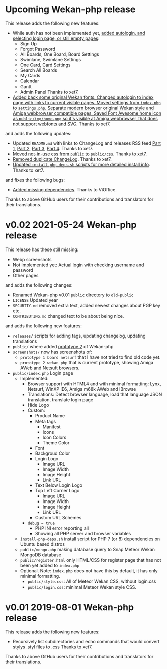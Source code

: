# Upcoming Wekan-php release

This release adds the following new features:

- While auth has not been implemented yet,
  [added autologin, and selecting login page, or still empty pages](https://github.com/wekan/wekan/commit/562a3269dd96ea6ae377d6bea0c1bdbfc9310dd6):
    - Sign Up
    - Forgot Password
    - All Boards, One Board, Board Settings
    - Swimlane, Swimlane Settings
    - One Card, Card Settings
    - Search All Boards
    - My Cards
    - Calendar
    - Gantt
    - Admin Panel
  Thanks to xet7.
- [Added back some original Wekan fonts.
  Changed autologin to index page with links to current visible pages.
  Moved settings from `index.php` to `settings.php`.
  Separate modern browser original Wekan style and Amiga webbrowser compatible pages.
  Saved Font Awesome home icon as `public/img/home.png` so it's visible at Amiga webbrowser,
  that does not support webfonts and SVG](https://github.com/wekan/wekan/commit/82867ebab44bee5ecdb4fd6f773976d76c92ba37).
  Thanks to xet7.

and adds the following updates:

- Updated `README.md` with links to ChangeLog and releases RSS feed
  [Part 1](https://github.com/wekan/php/commit/667d019ee68a56e926b55032e277956cdc8436fe),
  [Part 2](https://github.com/wekan/php/commit/ea6ac3e5fa38ed3a5d044a324dc5bfe2fa851517),
  [Part 3](https://github.com/wekan/php/commit/d9d799c3129161ac6705a4869b5488787ac9a6be),
  [Part 4](https://github.com/wekan/php/commit/9145f210a1a062ec706a573b8a9d44d43ee5d5b4).
  Thanks to xet7.
- [Moved not-in-use css from `public` to `public/css`](https://github.com/wekan/php/commit/a02c4d892f2f92904a85c56b6ffa63e8c0e96df9).
  Thanks to xet7.
- [Removed duplicate ChangeLog](https://github.com/wekan/php/commit/06f360c927c6170c7d5b53d01c2e37d70d312391).
  Thanks to xet7.
- [Updated `install-php-deps.sh` scripts for more detailed install info](https://github.com/wekan/php/commit/b0f953374cf16b8177fe4cef6c7bad00e11a79f9).
  Thanks to xet7.

and fixes the following bugs:

- [Added missing dependencies](https://github.com/wekan/wekan/commit/5c034fb8c4ad1878b30bf385fda301ad9386e0ee).
  Thanks to ViOffice.

Thanks to above GitHub users for their contributions and translators for their translations.

# v0.02 2021-05-24 Wekan-php release

This release has these still missing:

- Webp screenshots
- Not implemented yet: Actual login with checking username and password
- Other pages

and adds the following changes:

- Renamed Wekan-php v0.01 `public` directory to `old-public`
- `LICENSE` Updated year
- `SECURITY.md` removed extra text, added newest changes about PGP key etc.
- `CONTRIBUTING.md` changed text to be about being nice.

and adds the following new features:

- `releases/` scripts for adding tags, updating changelog, updating translations
- `public/` where added [prototype 2](https://github.com/wekan/php/commit/f15a00be76c429bfa798fa62fbcd3c23db7f30f8) of Wekan-php
- `screenshots/` now has screenshots of:
  - `prototype 1 board netsurf` that I have not tried to find old code yet.
  - `prototype 2 wekan php` that is current prototype, showing Amiga AWeb and Netsuft browsers.
- `public/index.php` Login page
  - Implemented:
    - Browser support with HTML4 and with minimal formatting: Lynx, Netsurf, WinXP IE6, Amiga m68k AWeb and IBrowse
    - Translations: Detect browser language, load that language JSON translation, translate login page
    - Hide Logo
    - Custom:
      - Product Name
      - Meta tags
        - Manifest
        - Icons
        - Icon Colors
        - Theme Color
      - Font
      - Backgroud Color
      - Login Logo
        - Image URL
        - Image Width
        - Image Height
        - Link URL
      - Text Below Login Logo
      - Top Left Corner Logo
        - Image URL
        - Image Width
        - Image Height
        - Link URL
      - Custom URL Schemes
    - `debug = true`
      - PHP INI error reporting all
      - Showing all PHP server and browser variables
  - `install-php-deps.sh` install script for PHP 7 (or 8) dependencies on Ubuntu based distros
  - `public/mongo.php` making database query to Snap Meteor Wekan MongoDB database
  - `public/register.html` only HTML/CSS for register page that has not been yet added to `index.php`
  - Optional. Note: `index.php` does not have this by default, it has only minimal formatting.
    - `public/style.css`: All of Meteor Wekan CSS, without login.css
    - `public/login.css`: minimal Meteor Wekan style CSS.

# v0.01 2019-08-01 Wekan-php release

This release adds the following new features:

- Recursively list subdirectories and echo commands that would convert stylys .styl files to .css
  Thanks to xet7.

Thanks to above GitHub users for their contributions and translators for their translations.
